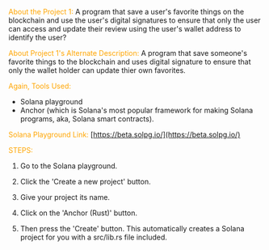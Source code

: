 <span style="color: orange;">About the Project 1:</span>
A program that save a user's favorite things on the blockchain and use the user's digital signatures to ensure that only the user can access and update their review using the user's wallet address to identify the user?

<span style="color: orange;">About Project 1's Alternate Description:</span>
A program that save someone's favorite things to the blockchain and uses digital signature to ensure that only the wallet holder can update thier own favorites.

<span style="color: orange;">Again, Tools Used:</span>

- Solana playground
- Anchor (which is Solana's most popular framework for making Solana programs, aka, Solana smart contracts).

<span style="color: orange;">Solana Playground Link:</span>
[https://beta.solpg.io/](https://beta.solpg.io/)

<span style="color: orange;">STEPS:</span>

1. Go to the Solana playground.

2. Click the 'Create a new project' button.

3. Give your project its name.

4. Click on the 'Anchor (Rust)' button.

5. Then press the 'Create' button. This automatically creates a Solana project for you with a src/lib.rs file included.
